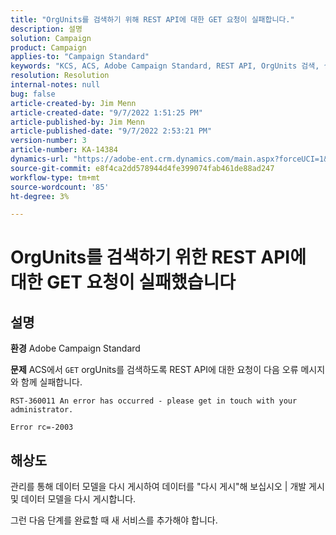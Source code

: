 ```yaml
---
title: "OrgUnits를 검색하기 위해 REST API에 대한 GET 요청이 실패합니다."
description: 설명
solution: Campaign
product: Campaign
applies-to: "Campaign Standard"
keywords: "KCS, ACS, Adobe Campaign Standard, REST API, OrgUnits 검색, 실패, 다시 게시, 데이터 모델"
resolution: Resolution
internal-notes: null
bug: false
article-created-by: Jim Menn
article-created-date: "9/7/2022 1:51:25 PM"
article-published-by: Jim Menn
article-published-date: "9/7/2022 2:53:21 PM"
version-number: 3
article-number: KA-14384
dynamics-url: "https://adobe-ent.crm.dynamics.com/main.aspx?forceUCI=1&pagetype=entityrecord&etn=knowledgearticle&id=f6147927-b42e-ed11-9db1-0022480866ad"
source-git-commit: e8f4ca2dd578944d4fe399074fab461de88ad247
workflow-type: tm+mt
source-wordcount: '85'
ht-degree: 3%

---
```


# OrgUnits를 검색하기 위한 REST API에 대한 GET 요청이 실패했습니다

## 설명


<b>환경</b>
Adobe Campaign Standard

<b>문제</b>
ACS에서 `GET` orgUnits를 검색하도록 REST API에 대한 요청이 다음 오류 메시지와 함께 실패합니다.


```
RST-360011 An error has occurred - please get in touch with your administrator.

Error rc=-2003
```



## 해상도


관리를 통해 데이터 모델을 다시 게시하여 데이터를 &quot;다시 게시&quot;해 보십시오 | 개발 게시 및 데이터 모델을 다시 게시합니다.

그런 다음 단계를 완료할 때 새 서비스를 추가해야 합니다.
